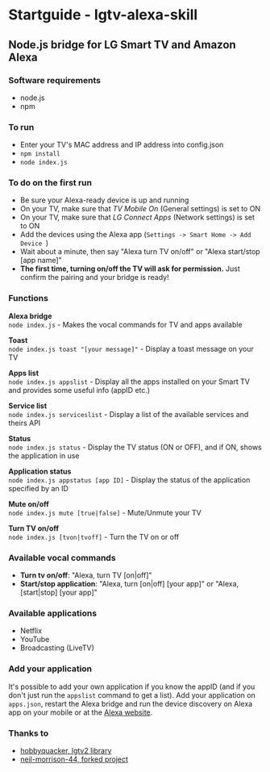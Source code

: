 # Startguide - lgtv-alexa-skill
## Node.js bridge for LG Smart TV and Amazon Alexa

### Software requirements
- node.js
- npm

### To run
- Enter your TV's MAC address and IP address into config.json
- `npm install`
- `node index.js`

### To do on the first run
- Be sure your Alexa-ready device is up and running
- On your TV, make sure that _TV Mobile On_ (General settings) is set to ON
- On your TV, make sure that _LG Connect Apps_ (Network settings) is set to ON
- Add the devices using the Alexa app (`Settings -> Smart Home -> Add Device `)
- Wait about a minute, then say "Alexa turn TV on/off" or "Alexa start/stop [app name]"
- **The first time, turning on/off the TV will ask for permission.** Just confirm the pairing and your bridge is ready!

### Functions
**Alexa bridge**<br/>
`node index.js` - Makes the vocal commands for TV and apps available

**Toast**<br/>
`node index.js toast "[your message]"` - Display a toast message on your TV

**Apps list**<br/> 
`node index.js appslist` - Display all the apps installed on your Smart TV and provides some useful info (appID etc.)

**Service list**<br/>
`node index.js serviceslist` - Display a list of the available services and theirs API

**Status**<br/>
`node index.js status` - Display the TV status (ON or OFF), and if ON, shows the application in use

**Application status**<br/>
`node index.js appstatus [app ID]` - Display the status of the application specified by an ID

**Mute on/off**<br/>
`node index.js mute [true|false]` - Mute/Unmute your TV

**Turn TV on/off**<br/>
`node index.js [tvon|tvoff]` - Turn the TV on or off

### Available vocal commands
- **Turn tv on/off**: "Alexa, turn TV [on|off]"
- **Start/stop application**: "Alexa, turn \[on|off\] \[your app\]" or "Alexa,\[start|stop\] \[your app\]"

### Available applications
- Netflix
- YouTube
- Broadcasting (LiveTV)

### Add your application
It's possible to add your own application if you know the appID (and if you don't just run the `appslist` command to get a list).
Add your application on `apps.json`, restart the Alexa bridge and run the device discovery on Alexa app on your mobile or at the 
[Alexa website](https://alexa.amazon.com).

### Thanks to
- [hobbyquacker, lgtv2 library](https://github.com/hobbyquaker/lgtv2)
- [neil-morrison-44, forked project](https://github.com/neil-morrison44/lg-alexa-node)



